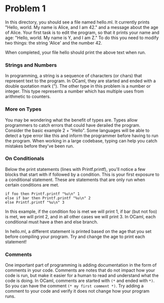 # Problem 1
In this directory, you should see a file named hello.ml. It currently prints "Hello, world. My name is Alice, and I am 42." and a message about the age of Alice. Your first task is to edit the program, so that it prints your name and age: "Hello, world. My name is Y, and I am Z." To do this you need to modify two things: the string 'Alice' and the number 42.

When completed, your file hello should print the above text when run.

### Strings and Numbers
In programming, a string is a sequence of characters (or chars) that represent text to the program. In OCaml, they are started and ended with a double quotation mark ("). The other type in this problem is a number or integer. This type represents a number which has multiple uses from arithmetic to counters.

### More on Types
You may be wondering what the benefit of types are. Types allow programmers to catch errors that could have derailed the program. Consider the basic example 2 + "Hello". Some languages will be able to detect a type error like this and inform the programmer before having to run the program. When working in a large codebase, typing can help you catch mistakes before they've been run.

### On Conditionals
Below the print statements (lines with Printf.printf), you'll notice a few blocks that start with if followed by a condition. This is your first exposure to a conditional statement. These are statements that are only run when certain conditions are met.

```
if foo then Printf.printf "%u\n" 1
else if bar then Printf.printf "%u\n" 2
else Printf.printf "%u\n" 3
```

In this example, if the condition foo is met we will print 1, if bar (but not foo) is met, we will print 2, and in all other cases we will print 3. In OCaml,
each conditional must have a then and else branch.

In hello.ml, a different statement is printed based on the age that you set before compiling your program. Try and change the age to print each statement!

### Comments
One important part of programming is adding documentation in the form of comments in your code. Comments are notes that do not
impact how your code is run, but make it easier for a human to read and understand what the code is doing. In OCaml,
comments are started with ```(*``` and ended with ```*)```. So you can have the comment ```(* my first comment *)```. Try adding
a comment to your code and verify it does not change how your program runs.